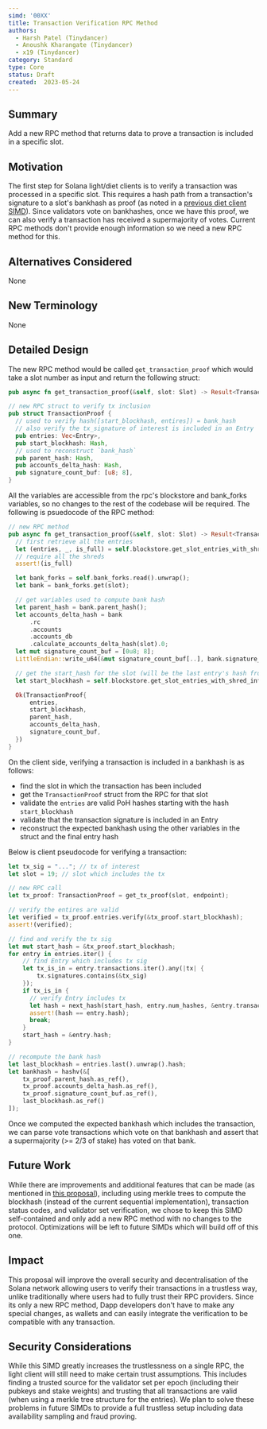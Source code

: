 ```yaml
---
simd: '00XX'
title: Transaction Verification RPC Method
authors:
  - Harsh Patel (Tinydancer)
  - Anoushk Kharangate (Tinydancer)
  - x19 (Tinydancer)
category: Standard
type: Core
status: Draft
created:  2023-05-24
---
```


## Summary

Add a new RPC method that returns data to prove a transaction is included in a specific slot. 

## Motivation

The first step for Solana light/diet clients is to verify a transaction was processed in a specific slot. This requires a hash path from a transaction's signature to a slot's bankhash as proof (as noted in a [previous diet client SIMD](https://github.com/solana-foundation/solana-improvement-documents/pull/10)). Since validators vote on bankhashes, once we have this proof, we can also verify a transaction has received a supermajority of votes. Current RPC methods don't provide enough information so we need a new RPC method for this.

## Alternatives Considered

None

## New Terminology

None

## Detailed Design

The new RPC method would be called `get_transaction_proof` which would take a slot number as input and return the following struct: 

```rust 
pub async fn get_transaction_proof(&self, slot: Slot) -> Result<TransactionProof>;

// new RPC struct to verify tx inclusion
pub struct TransactionProof {
  // used to verify hash([start_blockhash, entires]) = bank_hash
  // also verify the tx_signature of interest is included in an Entry
  pub entries: Vec<Entry>,
  pub start_blockhash: Hash,
  // used to reconstruct `bank_hash`
  pub parent_hash: Hash, 
  pub accounts_delta_hash: Hash, 
  pub signature_count_buf: [u8; 8],
}
```

All the variables are accessible from the rpc's blockstore and bank_forks variables, so no changes to the rest of the codebase will be required. The following is psuedocode of the RPC method:  

```rust
// new RPC method 
pub async fn get_transaction_proof(&self, slot: Slot) -> Result<TransactionProof> {
  // first retrieve all the entries 
  let (entries, _, is_full) = self.blockstore.get_slot_entries_with_shred_info(slot, 0, false)
  // require all the shreds
  assert!(is_full)

  let bank_forks = self.bank_forks.read().unwrap();
  let bank = bank_forks.get(slot);

  // get variables used to compute bank hash 
  let parent_hash = bank.parent_hash();
  let accounts_delta_hash = bank
      .rc
      .accounts
      .accounts_db
      .calculate_accounts_delta_hash(slot).0;
  let mut signature_count_buf = [0u8; 8];
  LittleEndian::write_u64(&mut signature_count_buf[..], bank.signature_count());

  // get the start_hash for the slot (will be the last entry's hash from slot-1)
  let start_blockhash = self.blockstore.get_slot_entries_with_shred_info(slot-1, 0, false).last().hash;

  Ok(TransactionProof{ 
      entries,
      start_blockhash,
      parent_hash, 
      accounts_delta_hash, 
      signature_count_buf,
  })
}
```

On the client side, verifying a transaction is included in a bankhash is as follows:
- find the slot in which the transaction has been included
- get the `TransactionProof` struct from the RPC for that slot
- validate the `entries` are valid PoH hashes starting with the hash `start_blockhash`
- validate that the transaction signature is included in an Entry
- reconstruct the expected bankhash using the other variables in the struct and the final entry hash

Below is client pseudocode for verifying a transaction: 

```rust 
let tx_sig = "..."; // tx of interest
let slot = 19; // slot which includes the tx

// new RPC call
let tx_proof: TransactionProof = get_tx_proof(slot, endpoint);

// verify the entires are valid
let verified = tx_proof.entries.verify(&tx_proof.start_blockhash);
assert!(verified);

// find and verify the tx sig
let mut start_hash = &tx_proof.start_blockhash;
for entry in entries.iter() {
    // find Entry which includes tx sig
    let tx_is_in = entry.transactions.iter().any(|tx| { 
        tx.signatures.contains(&tx_sig)
    });
    if tx_is_in { 
      // verify Entry includes tx 
      let hash = next_hash(start_hash, entry.num_hashes, &entry.transactions);
      assert!(hash == entry.hash);
      break;
    }
    start_hash = &entry.hash;
}

// recompute the bank hash 
let last_blockhash = entries.last().unwrap().hash;
let bankhash = hashv(&[
    tx_proof.parent_hash.as_ref(),
    tx_proof.accounts_delta_hash.as_ref(),
    tx_proof.signature_count_buf.as_ref(), 
    last_blockhash.as_ref()
]);
```
Once we computed the expected bankhash which includes the transaction, we can parse vote transactions which vote on that bankhash and assert that a supermajority (>= 2/3 of stake) has voted on that bank.

## Future Work 

While there are improvements and additional features that can be made (as mentioned in [this proposal](https://docs.solana.com/proposals/simple-payment-and-state-verification)), including using merkle trees to compute the blockhash (instead of the current sequential implementation), transaction status codes, and validator set verification, we chose to keep this SIMD self-contained and only add a new RPC method with no changes to the protocol. Optimizations will be left to future SIMDs which will build off of this one.

## Impact

This proposal will improve the overall security and decentralisation of the Solana network allowing users to verify their transactions in a trustless way, unlike traditionally where users had to fully trust their RPC providers. Since its only a new RPC method, Dapp developers don't have to make any special changes, as wallets and can easily integrate the verification to be compatible with any transaction.

## Security Considerations

While this SIMD greatly increases the trustlessness on a single RPC, the light client will still need to make certain trust assumptions. This includes finding a trusted source for the validator set per epoch (including their pubkeys and stake weights) and trusting that all transactions are valid (when using a merkle tree structure for the entries). We plan to solve these problems in future SIMDs to provide a full trustless setup including data availability sampling and fraud proving.
